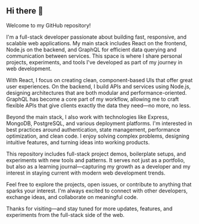 ## Hi there 👋

Welcome to my GitHub repository!

I'm a full-stack developer passionate about building fast, responsive, and scalable web applications. My main stack includes React on the frontend, Node.js on the backend, and GraphQL for efficient data querying and communication between services. This space is where I share personal projects, experiments, and tools I've developed as part of my journey in web development.

With React, I focus on creating clean, component-based UIs that offer great user experiences. On the backend, I build APIs and services using Node.js, designing architectures that are both modular and performance-oriented. GraphQL has become a core part of my workflow, allowing me to craft flexible APIs that give clients exactly the data they need—no more, no less.

Beyond the main stack, I also work with technologies like Express, MongoDB, PostgreSQL, and various deployment platforms. I'm interested in best practices around authentication, state management, performance optimization, and clean code. I enjoy solving complex problems, designing intuitive features, and turning ideas into working products.

This repository includes full-stack project demos, boilerplate setups, and experiments with new tools and patterns. It serves not just as a portfolio, but also as a learning journal—capturing my growth as a developer and my interest in staying current with modern web development trends.

Feel free to explore the projects, open issues, or contribute to anything that sparks your interest. I'm always excited to connect with other developers, exchange ideas, and collaborate on meaningful code.

Thanks for visiting—and stay tuned for more updates, features, and experiments from the full-stack side of the web.


